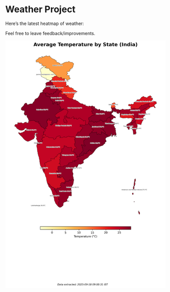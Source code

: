 # Weather Project

Here’s the latest heatmap of weather:

Feel free to leave feedback/improvements.

![India Heatmap](docs/assets/india_heatmap.png?v=CB7CDA)
